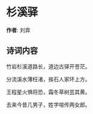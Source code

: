 # 杉溪驿

**作者**: 刘弇

## 诗词内容

竹岩杉溪道路长，道边古驿开苍茫。

分流溪水薄枉渚，挨石人家环上方。

王程星火惧将恐，霜冬草树芸其黄。

去来今昔几男子，姓字喧传两女郎。

